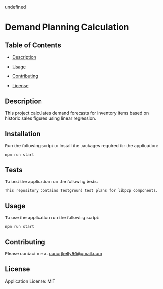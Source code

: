 undefined

  # Demand Planning Calculation

  ## Table of Contents
  
  - [Description](#description)
  
  - [Usage](#usage)
  
  - [Contributing](#contributing)
  - [License](#license)

  ## Description
  
  This project calculates demand forecasts for inventory items based on historic sales figures using linear regression. 

  ## Installation
  
  Run the following script to install the packages required for the application:
  
  ```
  npm run start
  ```

  ## Tests
  
  To test the application run the following tests:
  
  ```
  This repository contains Testground test plans for libp2p components.
  ```

  ## Usage
  
  To use the application run the following script:
  
  ```
  npm run start
  ```

  ## Contributing
  
  Please contact me at conorjkelly96@gmail.com
  
  ## License
Application License: MIT

  
